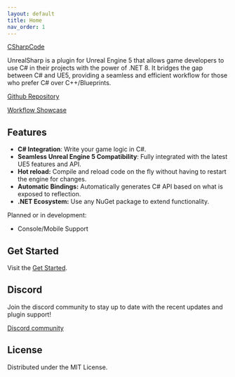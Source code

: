 ```yaml
---
layout: default
title: Home
nav_order: 1
---
```


[CSharpCode](https://raw.githubusercontent.com/UnrealSharp/unrealsharp.github.io/main/media/home/CSharpCode.PNG)

UnrealSharp is a plugin for Unreal Engine 5 that allows game developers to use C# in their projects with the power of .NET 8. It bridges the gap between C# and UE5, providing a seamless and efficient workflow for those who prefer C# over C++/Blueprints.

[Github Repository](https://github.com/UnrealSharp/UnrealSharp)

[Workflow Showcase](https://www.youtube.com/watch?v=NdbiysPTztA)

## Features

- **C# Integration**: Write your game logic in C#.
- **Seamless Unreal Engine 5 Compatibility**: Fully integrated with the latest UE5 features and API.
- **Hot reload:** Compile and reload code on the fly without having to restart the engine for changes.
- **Automatic Bindings:** Automatically generates C# API based on what is exposed to reflection.
- **.NET Ecosystem:** Use any NuGet package to extend functionality.

Planned or in development:
- Console/Mobile Support

## Get Started 

Visit the [Get Started](https://unrealsharp.github.io/get-started.html).

## Discord

Join the discord community to stay up to date with the recent updates and plugin support!

[Discord community](https://discord.gg/HQuJUYFxeV)

## License

Distributed under the MIT License.


